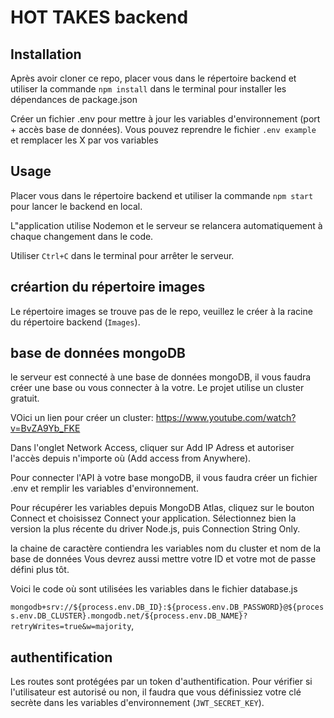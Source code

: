 # HOT TAKES backend

## Installation

Après avoir cloner ce repo, placer vous dans le répertoire backend et utiliser la commande `npm install` dans le terminal pour installer les dépendances de package.json

Créer un fichier .env pour mettre à jour les variables d'environnement (port + accès base de données).
Vous pouvez reprendre le fichier `.env example` et remplacer les X par vos variables

## Usage

Placer vous dans le répertoire backend et utiliser la commande `npm start` pour lancer le backend en local.

L"application utilise Nodemon et le serveur se relancera automatiquement à chaque changement dans le code.

Utiliser `Ctrl+C` dans le terminal pour arrêter le serveur.

## créartion du répertoire images

Le répertoire images se trouve pas de le repo, veuillez le créer à la racine du répertoire backend (`Images`).

## base de données mongoDB

le serveur est connecté à une base de données mongoDB, il vous faudra créer une base ou vous connecter à la votre.
Le projet utilise un cluster gratuit.

VOici un lien pour créer un cluster: https://www.youtube.com/watch?v=BvZA9Yb_FKE

Dans l'onglet Network Access, cliquer sur Add IP Adress et autoriser l'accès depuis n'importe où (Add access from Anywhere).

Pour connecter l'API à votre base mongoDB, il vous faudra créer un fichier .env et remplir les variables d'environnement.

Pour récupérer les variables depuis MongoDB Atlas, cliquez sur le bouton Connect et choisissez Connect your application. Sélectionnez bien la version la plus récente du driver Node.js, puis Connection String Only.

la chaine de caractère contiendra les variables nom du cluster et nom de la base de données
Vous devrez aussi mettre votre ID et votre mot de passe défini plus tôt.

Voici le code où sont utilisées les variables dans le fichier database.js

`mongodb+srv://${process.env.DB_ID}:${process.env.DB_PASSWORD}@${process.env.DB_CLUSTER}.mongodb.net/${process.env.DB_NAME}?retryWrites=true&w=majority`,

## authentification

Les routes sont protégées par un token d'authentification.
Pour vérifier si l'utilisateur est autorisé ou non, il faudra que vous définissiez votre clé secrète dans les variables d'environnement (`JWT_SECRET_KEY`).
